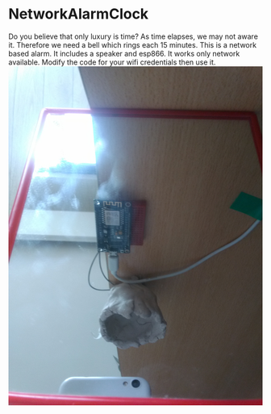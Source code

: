 # NetworkAlarmClock
Do you believe that only luxury is time? As time elapses, we may not aware it.
Therefore we need a bell which rings each 15 minutes. This is a network based alarm. It includes a speaker and esp866. It works only network available. Modify the code for your wifi credentials then use it.
<img src="https://github.com/alihakimtaskiran/NetworkAlarmClock/raw/main/IMG_20210531_155903.jpg">
